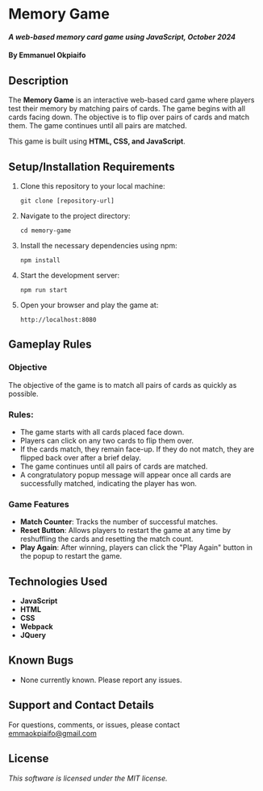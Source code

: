 # **Memory Game**

#### _A web-based memory card game using JavaScript, October 2024_

#### By Emmanuel Okpiaifo

## **Description**

The **Memory Game** is an interactive web-based card game where players test their memory by matching pairs of cards. The game begins with all cards facing down. The objective is to flip over pairs of cards and match them. The game continues until all pairs are matched.

This game is built using **HTML, CSS, and JavaScript**.

## **Setup/Installation Requirements**

1. Clone this repository to your local machine:
    ```
    git clone [repository-url]
    ```
2. Navigate to the project directory:
    ```
    cd memory-game
    ```
3. Install the necessary dependencies using npm:
    ```
    npm install
    ```
4. Start the development server:
    ```
    npm run start
    ```
5. Open your browser and play the game at:
    ```
    http://localhost:8080
    ```

## **Gameplay Rules**

### **Objective**
The objective of the game is to match all pairs of cards as quickly as possible.

### **Rules**:
- The game starts with all cards placed face down.
- Players can click on any two cards to flip them over.
- If the cards match, they remain face-up. If they do not match, they are flipped back over after a brief delay.
- The game continues until all pairs of cards are matched.
- A congratulatory popup message will appear once all cards are successfully matched, indicating the player has won.
  
### **Game Features**
- **Match Counter**: Tracks the number of successful matches.
- **Reset Button**: Allows players to restart the game at any time by reshuffling the cards and resetting the match count.
- **Play Again**: After winning, players can click the "Play Again" button in the popup to restart the game.
  
## **Technologies Used**

- **JavaScript**
- **HTML**
- **CSS**
- **Webpack**
- **JQuery**

## **Known Bugs**

- None currently known. Please report any issues.

## **Support and Contact Details**

For questions, comments, or issues, please contact emmaokpiaifo@gmail.com 

## **License**

*This software is licensed under the MIT license.*
